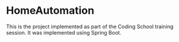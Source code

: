 # HomeAutomation
This is the project implemented as part of the Coding School training session.
It was implemented using Spring Boot.
